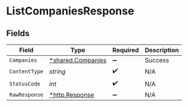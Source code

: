 # ListCompaniesResponse


## Fields

| Field                                                  | Type                                                   | Required                                               | Description                                            |
| ------------------------------------------------------ | ------------------------------------------------------ | ------------------------------------------------------ | ------------------------------------------------------ |
| `Companies`                                            | [*shared.Companies](../../models/shared/companies.md)  | :heavy_minus_sign:                                     | Success                                                |
| `ContentType`                                          | *string*                                               | :heavy_check_mark:                                     | N/A                                                    |
| `StatusCode`                                           | *int*                                                  | :heavy_check_mark:                                     | N/A                                                    |
| `RawResponse`                                          | [*http.Response](https://pkg.go.dev/net/http#Response) | :heavy_minus_sign:                                     | N/A                                                    |